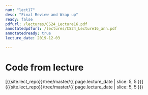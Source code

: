 ```yaml
---
num: "lect17"
desc: "Final Review and Wrap up"
ready: false
pdfurl: /lectures/CS24_Lecture16.pdf
annotatedpdfurl: /lectures/CS24_Lecture16_ann.pdf
annotatedready: true
lecture_date: 2019-12-03

---
```

# Code from lecture
[{{site.lect_repo}}/tree/master/{{ page.lecture_date | slice: 5, 5 }}]({{site.lect_repo}}/tree/master/{{ page.lecture_date | slice: 5, 5 }})
